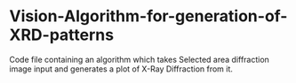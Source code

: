# Vision-Algorithm-for-generation-of-XRD-patterns
Code file containing an algorithm which takes Selected area diffraction image input and generates a plot of X-Ray Diffraction from it.
